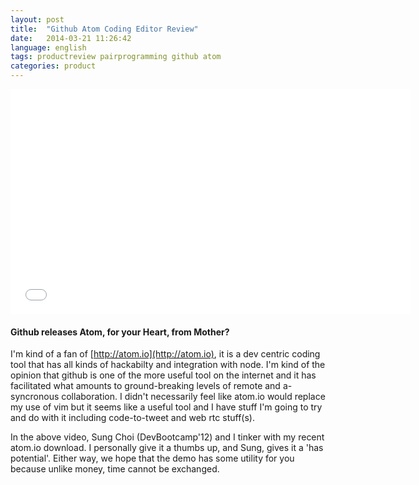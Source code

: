 ```yaml
---
layout: post
title:  "Github Atom Coding Editor Review"
date:   2014-03-21 11:26:42
language: english
tags: productreview pairprogramming github atom
categories: product
---
```


<iframe width="640" height="360" src="//www.youtube.com/embed/XHwicuL4K68?vq=hd1080" frameborder="0" allowfullscreen></iframe>

#### Github releases Atom, for your Heart, from Mother?

I'm kind of a fan of [http://atom.io](http://atom.io), it is a dev centric coding tool that has all kinds of hackabilty and integration with node.  I'm kind of the opinion that github is one of the more useful tool on the internet and it has facilitated what amounts to ground-breaking levels of remote and a-syncronous collaboration.  I didn't necessarily feel like atom.io would replace my use of vim but it seems like a useful tool and I have stuff I'm going to try and do with it including code-to-tweet and web rtc stuff(s).

In the above video, Sung Choi (DevBootcamp'12) and I tinker with my recent atom.io download.  I personally give it a thumbs up, and Sung, gives it a 'has potential'.  Either way, we hope that the demo has some utility for you because unlike money, time cannot be exchanged.


